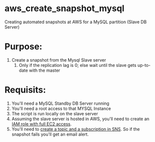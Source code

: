 # aws_create_snapshot_mysql
Creating automated snapshots at AWS for a MySQL partition (Slave DB Server)

# Purpose:

1. Create a snapshot from the Mysql Slave server
    1. Only if the replication lag is 0; else wait until the slave gets up-to-date with the master

# Requisits:

1. You'll need a MySQL Standby DB Server running
2. You'll need a root access to that MYSQL Instance
3. The script is run locally on the slave server
4. Assuming the slave server is hosted in AWS, you'll need to create an [IAM role with full EC2 access](https://docs.aws.amazon.com/AWSEC2/latest/UserGuide/iam-roles-for-amazon-ec2.html).
5. You'll need to [create a topic and a subscription in SNS](https://docs.aws.amazon.com/ses/latest/DeveloperGuide/dashboardcreateSNStopic.html). So if the snapshot fails you'll get an email alert.
